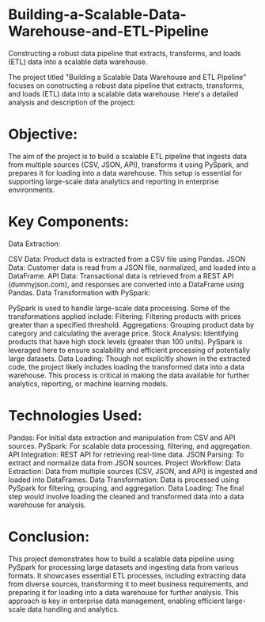 # Building-a-Scalable-Data-Warehouse-and-ETL-Pipeline
Constructing a robust data pipeline that extracts, transforms, and loads (ETL) data into a scalable data warehouse.

The project titled "Building a Scalable Data Warehouse and ETL Pipeline" focuses on constructing a robust data pipeline that extracts, transforms, and loads (ETL) data into a scalable data warehouse. Here's a detailed analysis and description of the project:

# Objective:
The aim of the project is to build a scalable ETL pipeline that ingests data from multiple sources (CSV, JSON, API), transforms it using PySpark, and prepares it for loading into a data warehouse. This setup is essential for supporting large-scale data analytics and reporting in enterprise environments.

# Key Components:
Data Extraction:

CSV Data: Product data is extracted from a CSV file using Pandas.
JSON Data: Customer data is read from a JSON file, normalized, and loaded into a DataFrame.
API Data: Transactional data is retrieved from a REST API (dummyjson.com), and responses are converted into a DataFrame using Pandas.
Data Transformation with PySpark:

PySpark is used to handle large-scale data processing. Some of the transformations applied include:
Filtering: Filtering products with prices greater than a specified threshold.
Aggregations: Grouping product data by category and calculating the average price.
Stock Analysis: Identifying products that have high stock levels (greater than 100 units).
PySpark is leveraged here to ensure scalability and efficient processing of potentially large datasets.
Data Loading:
Though not explicitly shown in the extracted code, the project likely includes loading the transformed data into a data warehouse. This process is critical in making the data available for further analytics, 
reporting, or machine learning models.

# Technologies Used:
Pandas: For initial data extraction and manipulation from CSV and API sources.
PySpark: For scalable data processing, filtering, and aggregation.
API Integration: REST API for retrieving real-time data.
JSON Parsing: To extract and normalize data from JSON sources.
Project Workflow:
Data Extraction: Data from multiple sources (CSV, JSON, and API) is ingested and loaded into DataFrames.
Data Transformation: Data is processed using PySpark for filtering, grouping, and aggregation.
Data Loading: The final step would involve loading the cleaned and transformed data into a data warehouse for analysis.

# Conclusion:
This project demonstrates how to build a scalable data pipeline using PySpark for processing large datasets and ingesting data from various formats. It showcases essential ETL processes, including extracting data from diverse sources, transforming it to meet business requirements, and preparing it for loading into a data warehouse for further analysis. This approach is key in enterprise data management, enabling efficient large-scale data handling and analytics. ​​

